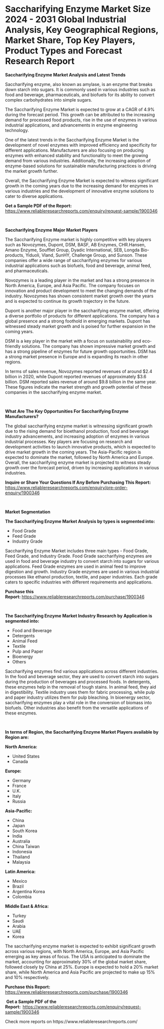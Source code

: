 <p><h1>Saccharifying Enzyme Market Size 2024 - 2031 Global Industrial Analysis, Key Geographical Regions, Market Share, Top Key Players, Product Types and Forecast Research Report</h1></p><p><strong>Saccharifying Enzyme Market Analysis and Latest Trends</strong></p>
<p><p>Saccharifying enzyme, also known as amylase, is an enzyme that breaks down starch into sugars. It is commonly used in various industries such as food and beverage, pharmaceuticals, and biofuels for its ability to convert complex carbohydrates into simple sugars. </p><p>The Saccharifying Enzyme Market is expected to grow at a CAGR of 4.9% during the forecast period. This growth can be attributed to the increasing demand for processed food products, rise in the use of enzymes in various industrial applications, and advancements in enzyme engineering technology. </p><p>One of the latest trends in the Saccharifying Enzyme Market is the development of novel enzymes with improved efficiency and specificity for different applications. Manufacturers are also focusing on producing enzymes with enhanced stability and functionality to meet the growing demand from various industries. Additionally, the increasing adoption of enzyme-based solutions for sustainable manufacturing practices is driving the market growth further.</p><p>Overall, the Saccharifying Enzyme Market is expected to witness significant growth in the coming years due to the increasing demand for enzymes in various industries and the development of innovative enzyme solutions to cater to diverse applications.</p></p>
<p><strong>Get a Sample PDF of the Report:&nbsp;</strong> <a href="https://www.reliableresearchreports.com/enquiry/request-sample/1900346">https://www.reliableresearchreports.com/enquiry/request-sample/1900346</a></p>
<p>&nbsp;</p>
<p><strong>Saccharifying Enzyme Major Market Players</strong></p>
<p><p>The Saccharifying Enzyme market is highly competitive with key players such as Novozymes, Dupont, DSM, BASF, AB Enzymes, CHR.Hansen, Amano Enzyme, Soufflet Group, Dyadic International, SEB, Longda Bio-products, Yiduoli, Vland, SunHY, Challenge Group, and Sunson. These companies offer a wide range of saccharifying enzymes for various industrial applications such as biofuels, food and beverage, animal feed, and pharmaceuticals.</p><p>Novozymes is a leading player in the market and has a strong presence in North America, Europe, and Asia Pacific. The company focuses on innovation and product development to meet the changing demands of the industry. Novozymes has shown consistent market growth over the years and is expected to continue its growth trajectory in the future.</p><p>Dupont is another major player in the saccharifying enzyme market, offering a diverse portfolio of products for different applications. The company has a global presence and a strong foothold in emerging markets. Dupont has witnessed steady market growth and is poised for further expansion in the coming years.</p><p>DSM is a key player in the market with a focus on sustainability and eco-friendly solutions. The company has shown impressive market growth and has a strong pipeline of enzymes for future growth opportunities. DSM has a strong market presence in Europe and is expanding its reach in other regions.</p><p>In terms of sales revenue, Novozymes reported revenues of around $2.4 billion in 2020, while Dupont reported revenues of approximately $3.6 billion. DSM reported sales revenue of around $9.8 billion in the same year. These figures indicate the market strength and growth potential of these companies in the saccharifying enzyme market.</p></p>
<p>&nbsp;</p>
<p><strong>What Are The Key Opportunities For Saccharifying Enzyme Manufacturers?</strong></p>
<p><p>The global saccharifying enzyme market is witnessing significant growth due to the rising demand for bioethanol production, food and beverage industry advancements, and increasing adoption of enzymes in various industrial processes. Key players are focusing on research and development activities to launch innovative products, which is expected to drive market growth in the coming years. The Asia-Pacific region is expected to dominate the market, followed by North America and Europe. Overall, the saccharifying enzyme market is projected to witness steady growth over the forecast period, driven by increasing applications in various industries.</p></p>
<p><strong>Inquire or Share Your Questions If Any Before Purchasing This Report:</strong> <a href="https://www.reliableresearchreports.com/enquiry/pre-order-enquiry/1900346">https://www.reliableresearchreports.com/enquiry/pre-order-enquiry/1900346</a></p>
<p>&nbsp;</p>
<p><strong>Market Segmentation</strong></p>
<p><strong>The Saccharifying Enzyme Market Analysis by types is segmented into:</strong></p>
<p><ul><li>Food Grade</li><li>Feed Grade</li><li>Industry Grade</li></ul></p>
<p><p>Saccharifying Enzyme Market includes three main types - Food Grade, Feed Grade, and Industry Grade. Food Grade saccharifying enzymes are used in food and beverage industry to convert starch into sugars for various applications. Feed Grade enzymes are used in animal feed to improve digestion and growth. Industry Grade enzymes are used in various industrial processes like ethanol production, textile, and paper industries. Each grade caters to specific industries with different requirements and applications.</p></p>
<p><strong>Purchase this Report:&nbsp;</strong><a href="https://www.reliableresearchreports.com/purchase/1900346">https://www.reliableresearchreports.com/purchase/1900346</a></p>
<p>&nbsp;</p>
<p><strong>The Saccharifying Enzyme Market Industry Research by Application is segmented into:</strong></p>
<p><ul><li>Food and Beverage</li><li>Detergents</li><li>Animal Feed</li><li>Textile</li><li>Pulp and Paper</li><li>Bioenergy</li><li>Others</li></ul></p>
<p><p>Saccharifying enzymes find various applications across different industries. In the food and beverage sector, they are used to convert starch into sugars during the production of beverages and processed foods. In detergents, these enzymes help in the removal of tough stains. In animal feed, they aid in digestibility. Textile industry uses them for fabric processing, while pulp and paper industry utilizes them for pulp bleaching. In bioenergy sector, saccharifying enzymes play a vital role in the conversion of biomass into biofuels. Other industries also benefit from the versatile applications of these enzymes.</p></p>
<p>&nbsp;</p>
<p><strong>In terms of Region, the Saccharifying Enzyme Market Players available by Region are:</strong></p>
<p>
    <p> <strong> North America: </strong>
        <ul>
            <li>United States</li>
            <li>Canada</li>
        </ul>
        </p> 
    <p> <strong> Europe: </strong>
        <ul>
            <li>Germany</li>
            <li>France</li>
            <li>U.K.</li>
            <li>Italy</li>
            <li>Russia</li>
        </ul>
        </p> 
    <p> <strong> Asia-Pacific: </strong>
        <ul>
            <li>China</li>
            <li>Japan</li>
            <li>South Korea</li>
            <li>India</li>
            <li>Australia</li>
            <li>China Taiwan</li>
            <li>Indonesia</li>
            <li>Thailand</li>
            <li>Malaysia</li>
        </ul>
        </p> 
    <p> <strong> Latin America: </strong>
        <ul>
            <li>Mexico</li>
            <li>Brazil</li>
            <li>Argentina Korea</li>
            <li>Colombia</li>
        </ul>
        </p> 
    <p> <strong> Middle East & Africa: </strong>
        <ul>
            <li>Turkey</li>
            <li>Saudi</li>
            <li>Arabia</li>
            <li>UAE</li>
            <li>Korea</li>
        </ul>
    </p>
    </p>
<p><p>The saccharifying enzyme market is expected to exhibit significant growth across various regions, with North America, Europe, and Asia Pacific emerging as key areas of focus. The USA is anticipated to dominate the market, accounting for approximately 30% of the global market share, followed closely by China at 25%. Europe is expected to hold a 20% market share, while North America and Asia Pacific are projected to make up 15% and 10% respectively.</p></p>
<p><strong>Purchase this Report: </strong><a href="https://www.reliableresearchreports.com/purchase/1900346">https://www.reliableresearchreports.com/purchase/1900346</a></p>
<p>&nbsp;<strong>Get a Sample PDF of the Report:&nbsp;&nbsp;</strong><a href="https://www.reliableresearchreports.com/enquiry/request-sample/1900346">https://www.reliableresearchreports.com/enquiry/request-sample/1900346</a></p>
<p><strong></strong></p>
<p>Check more reports on https://www.reliableresearchreports.com/</p>
